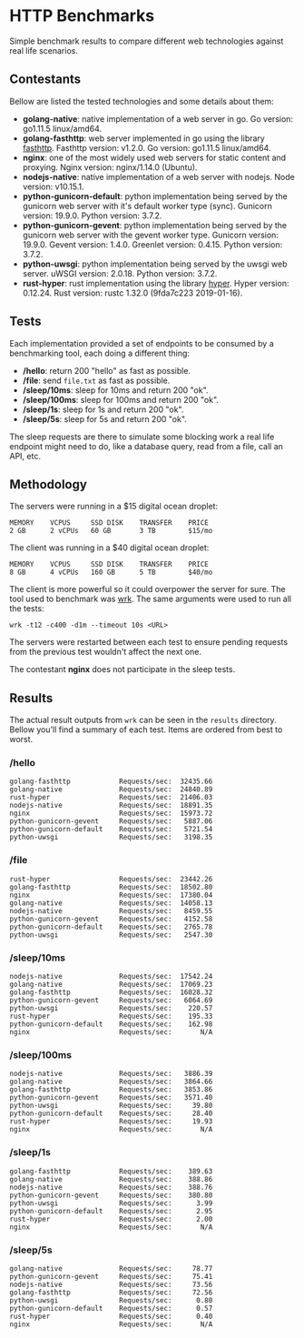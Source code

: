 # HTTP Benchmarks

Simple benchmark results to compare different web technologies against real life scenarios.


## Contestants

Bellow are listed the tested technologies and some details about them:

- **golang-native**: native implementation of a web server in go. Go version: go1.11.5 linux/amd64.
- **golang-fasthttp**: web server implemented in go using the library [fasthttp](https://github.com/valyala/fasthttp). Fasthttp version: v1.2.0. Go version: go1.11.5 linux/amd64.
- **nginx**: one of the most widely used web servers for static content and proxying. Nginx version: nginx/1.14.0 (Ubuntu).
- **nodejs-native**: native implementation of a web server with nodejs. Node version: v10.15.1.
- **python-gunicorn-default**: python implementation being served by the gunicorn web server with it's default worker type (sync). Gunicorn version: 19.9.0. Python version: 3.7.2.
- **python-gunicorn-gevent**: python implementation being served by the gunicorn web server with the gevent worker type. Gunicorn version: 19.9.0. Gevent version: 1.4.0. Greenlet version: 0.4.15. Python version: 3.7.2.
- **python-uwsgi**: python implementation being served by the uwsgi web server. uWSGI version: 2.0.18. Python version: 3.7.2.
- **rust-hyper**: rust implementation using the library [hyper](https://github.com/hyperium/hyper). Hyper version: 0.12.24. Rust version: rustc 1.32.0 (9fda7c223 2019-01-16).


## Tests

Each implementation provided a set of endpoints to be consumed by a benchmarking tool, each doing a different thing:

- **/hello**: return 200 "hello" as fast as possible.
- **/file**: send `file.txt` as fast as possible.
- **/sleep/10ms**: sleep for 10ms and return 200 "ok".
- **/sleep/100ms**: sleep for 100ms and return 200 "ok".
- **/sleep/1s**: sleep for 1s and return 200 "ok".
- **/sleep/5s**: sleep for 5s and return 200 "ok".

The sleep requests are there to simulate some blocking work a real life endpoint might need to do, like a database query, read from a file, call an API, etc.


## Methodology

The servers were running in a $15 digital ocean droplet:

```
MEMORY    VCPUS     SSD DISK    TRANSFER    PRICE
2 GB      2 vCPUs   60 GB       3 TB        $15/mo
```

The client was running in a $40 digital ocean droplet:

```
MEMORY    VCPUS     SSD DISK    TRANSFER    PRICE
8 GB      4 vCPUs   160 GB      5 TB        $40/mo
```

The client is more powerful so it could overpower the server for sure. The tool used to benchmark was [wrk](https://github.com/wg/wrk). The same arguments were used to run all the tests:

```
wrk -t12 -c400 -d1m --timeout 10s <URL>
```

The servers were restarted between each test to ensure pending requests from the previous test wouldn't affect the next one.

The contestant **nginx** does not participate in the sleep tests.


## Results

The actual result outputs from `wrk` can be seen in the `results` directory. Bellow you'll find a summary of each test. Items are ordered from best to worst.

### /hello

```
golang-fasthttp            Requests/sec:  32435.66
golang-native              Requests/sec:  24840.89
rust-hyper                 Requests/sec:  21406.03
nodejs-native              Requests/sec:  18891.35
nginx                      Requests/sec:  15973.72
python-gunicorn-gevent     Requests/sec:   5887.06
python-gunicorn-default    Requests/sec:   5721.54
python-uwsgi               Requests/sec:   3198.35
```

### /file

```
rust-hyper                 Requests/sec:  23442.26
golang-fasthttp            Requests/sec:  18502.80
nginx                      Requests/sec:  17380.04
golang-native              Requests/sec:  14058.13
nodejs-native              Requests/sec:   8459.55
python-gunicorn-gevent     Requests/sec:   4152.58
python-gunicorn-default    Requests/sec:   2765.78
python-uwsgi               Requests/sec:   2547.30
```

### /sleep/10ms

```
nodejs-native              Requests/sec:  17542.24
golang-native              Requests/sec:  17069.23
golang-fasthttp            Requests/sec:  16028.32
python-gunicorn-gevent     Requests/sec:   6064.69
python-uwsgi               Requests/sec:    220.57
rust-hyper                 Requests/sec:    195.33
python-gunicorn-default    Requests/sec:    162.98
nginx                      Requests/sec:       N/A
```

### /sleep/100ms

```
nodejs-native              Requests/sec:   3886.39
golang-native              Requests/sec:   3864.66
golang-fasthttp            Requests/sec:   3853.86
python-gunicorn-gevent     Requests/sec:   3571.40
python-uwsgi               Requests/sec:     39.80
python-gunicorn-default    Requests/sec:     28.40
rust-hyper                 Requests/sec:     19.93
nginx                      Requests/sec:       N/A
```

### /sleep/1s

```
golang-fasthttp            Requests/sec:    389.63
golang-native              Requests/sec:    388.86
nodejs-native              Requests/sec:    388.76
python-gunicorn-gevent     Requests/sec:    380.80
python-uwsgi               Requests/sec:      3.99
python-gunicorn-default    Requests/sec:      2.95
rust-hyper                 Requests/sec:      2.00
nginx                      Requests/sec:       N/A
```

### /sleep/5s

```
golang-native              Requests/sec:     78.77
python-gunicorn-gevent     Requests/sec:     75.41
nodejs-native              Requests/sec:     73.56
golang-fasthttp            Requests/sec:     72.56
python-uwsgi               Requests/sec:      0.80
python-gunicorn-default    Requests/sec:      0.57
rust-hyper                 Requests/sec:      0.40
nginx                      Requests/sec:       N/A
```
